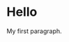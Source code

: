 <!DOCTYPE html>
<html>
<head>
<title>Page Title</title>
</head>
<body>

<h1>Hello</h1>
<p>My first paragraph.</p>

</body>
</html>

